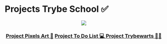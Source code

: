 # Projects Trybe School ✅
<div align="center">
  <img src="https://media.giphy.com/media/26tn33aiTi1jkl6H6/giphy.gif" /></br>
  <h3>
  <a href="https://jessicqueiroz.github.io/project-pixels-art/">Project Pixels Art 🎨</a>
  <a href="https://jessicqueiroz.github.io/project-to-do-list/">Project To Do List 💻 </a>
  <a href="https://jessicqueiroz.github.io/project-trybewarts/">Project Trybewarts 🧙‍♀️</a>
  </h3>
</div>
  
  

